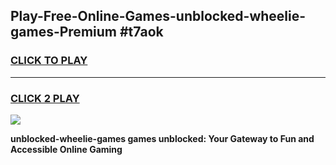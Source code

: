 
## Play-Free-Online-Games-unblocked-wheelie-games-Premium #t7aok
<h3>
<a href="https://premium.freeplayer.one?title=unblocked-wheelie-games&ref=8M">CLICK TO PLAY</a></h3>
<hr>

<h3>
<a href="https://premium.freeplayer.one?title=unblocked-wheelie-games&ref=8M">CLICK 2 PLAY</a>
  
</h3>

<a href="https://premium.freeplayer.one?title=unblocked-wheelie-games&ref=8M"><img src="https://clearcache.store/games.png"></a>


**unblocked-wheelie-games games unblocked: Your Gateway to Fun and Accessible Online Gaming**

